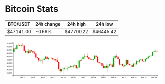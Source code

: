 # Bitcoin Stats

BTC/USDT|24h change|24h high|24h low|
|---|---|---|---|
|$47141.00|-0.66%|$47700.22|$46445.42|

<img src="./chart.svg">
